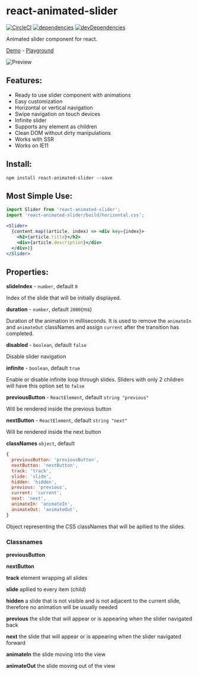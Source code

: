 # react-animated-slider

[![CircleCI](https://circleci.com/gh/erichbehrens/react-animated-slider/tree/master.svg?style=shield)](https://circleci.com/gh/erichbehrens/react-animated-slider/tree/master)
[![dependencies](https://david-dm.org/erichbehrens/react-animated-slider.svg)](https://david-dm.org/erichbehrens/react-animated-slider)
[![devDependencies](https://david-dm.org/erichbehrens/react-animated-slider/dev-status.svg)](https://david-dm.org/erichbehrens/react-animated-slider#info=devDependencies)

Animated slider component for react.

[Demo](https://p582xl40j.codesandbox.io/) - [Playground](https://codesandbox.io/s/p582xl40j)

![Preview](https://res.cloudinary.com/riangle/image/upload/v1511700118/react-animated-slider_qqedfm.png)

## Features:
- Ready to use slider component with animations
- Easy customization
- Horizontal or vertical navigation
- Swipe navigation on touch devices
- Infinite slider
- Supports any element as children
- Clean DOM without dirty manipulations
- Works with SSR
- Works on IE11

## Install:

```
npm install react-animated-slider --save
```

## Most Simple Use:

```jsx
import Slider from 'react-animated-slider';
import 'react-animated-slider/build/horizontal.css';

<Slider>
  {content.map((article, index) => <div key={index}>
    <h2>{article.title}</h2>
    <div>{article.description}</div>
  </div>)}
</Slider>
```
## Properties:
**slideIndex** - `number`, default `0`

Index of the slide that will be initially displayed.

**duration** - `number`, default `2000`(ms)

Duration of the animation in milliseconds. It is used to remove the `animateIn` and `animateOut` classNames and assign `current` after the transition has completed.

**disabled** - `boolean`, default `false`

Disable slider navigation

**infinite** - `boolean`, default `true`

Enable or disable infinite loop through slides. Sliders with only 2 children will have this option set to `false`

**previousButton** - `ReactElement`, default  `string "previous"`

Will be rendered inside the previous button

**nextButton** - `ReactElement`, default `string "next"`

Will be rendered inside the next button

**classNames** `object`, default

```js
{
  previousButton: 'previousButton',
  nextButton: 'nextButton',
  track: 'track',
  slide: 'slide',
  hidden: 'hidden',
  previous: 'previous',
  current: 'current',
  next: 'next',
  animateIn: 'animateIn',
  animateOut: 'animateOut',
}
```

Object representing the CSS classNames that will be apllied to the slides.

### Classnames

**previousButton**

**nextButton**

**track** element wrapping all slides

**slide** apllied to every item (child)

**hidden** a slide that is not visible and is not adjacent to the current slide, therefore no animation will be usually needed

**previous** the slide that will appear or is appearing when the slider navigated back

**next** the slide that will appear or is appearing when the slider navigated forward

**animateIn** the slide moving into the view

**animateOut** the slide moving out of the view
